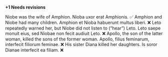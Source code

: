 **+1 Needs revisions**

Niobe was the wife of Amphion. Nioba uxor erat Amphionis.  ✅
Amphion and Niobe had many children. Amphion et Nioba habuerunt multus liberi.  ❌
Leto repeatedly warned her, but Niobe did not listen to (“hear”) Leto. Leto saepe monuit eius, sed Niobae non fecit audiuit Leto. ❌
Apollo, the son of the latter woman, killed the sons of the former woman. Apollo, filius feminarum, interfecit filiorum feminae. ❌
His sister Diana killed her daughters. Is soror Dianae interfecit ea filiam. ❌
